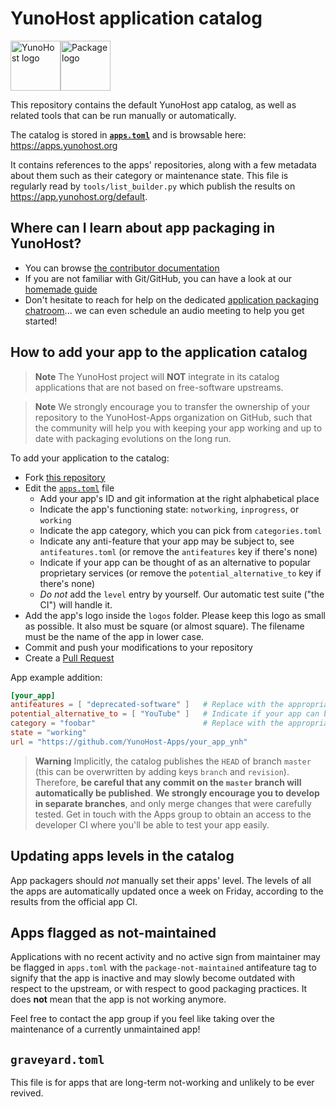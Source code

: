 # YunoHost application catalog

<img alt="YunoHost logo" src="https://avatars.githubusercontent.com/u/1519495?s=200&v=4" width=80><img alt="Package logo" src="https://yunohost.org/user/images/yunohost_package.png" width=80>

This repository contains the default YunoHost app catalog, as well as related
tools that can be run manually or automatically.

The catalog is stored in [**`apps.toml`**](./apps.toml) and is browsable here:
<https://apps.yunohost.org>

It contains references to the apps' repositories, along with a few metadata about
them such as their category or maintenance state. This file is regularly read by
`tools/list_builder.py` which publish the results on <https://app.yunohost.org/default>.

## Where can I learn about app packaging in YunoHost?

- You can browse [the contributor documentation](https://yunohost.org/contributordoc)
- If you are not familiar with Git/GitHub, you can have a look at our [homemade guide](https://yunohost.org/packaging_apps_git)
- Don't hesitate to reach for help on the dedicated [application packaging chatroom](https://yunohost.org/chat_rooms)... we can even schedule an audio meeting to help you get started!

## How to add your app to the application catalog

> **Note**
> The YunoHost project will **NOT** integrate in its catalog applications that are not
> based on free-software upstreams.

> **Note**
> We strongly encourage you to transfer the ownership of your repository to
> the YunoHost-Apps organization on GitHub, such that the community will help you
> with keeping your app working and up to date with packaging evolutions on the long run.

To add your application to the catalog:

- Fork [this repository](https://github.com/YunoHost/apps)
- Edit the [`apps.toml`](/apps.toml) file
  - Add your app's ID and git information at the right alphabetical place
  - Indicate the app's functioning state: `notworking`, `inprogress`, or `working`
  - Indicate the app category, which you can pick from `categories.toml`
  - Indicate any anti-feature that your app may be subject to, see `antifeatures.toml` (or remove the `antifeatures` key if there's none)
  - Indicate if your app can be thought of as an alternative to popular proprietary services (or remove the `potential_alternative_to` key if there's none)
  - *Do not* add the `level` entry by yourself. Our automatic test suite ("the CI") will handle it.
- Add the app's logo inside the `logos` folder. Please keep this logo as small as possible. It also must be square (or almost square). The filename must be the name of the app in lower case.
- Commit and push your modifications to your repository
- Create a [Pull Request](https://github.com/YunoHost/apps/pulls/)

App example addition:

```toml
[your_app]
antifeatures = [ "deprecated-software" ]   # Replace with the appropriate category id found in antifeatures.toml, remove if no relevant antifeature applies
potential_alternative_to = [ "YouTube" ]   # Indicate if your app can be thought of as an alternative to popular proprietary services (or remove if none applies)
category = "foobar"                        # Replace with the appropriate category id found in categories.toml, don't invent a category
state = "working"
url = "https://github.com/YunoHost-Apps/your_app_ynh"
```

> **Warning**
> Implicitly, the catalog publishes the `HEAD` of branch `master`
> (this can be overwritten by adding keys `branch` and `revision`).
> Therefore, **be careful that any commit on the `master` branch will automatically be published**.
> **We strongly encourage you to develop in separate branches**, and only
> merge changes that were carefully tested. Get in touch with the Apps group to
> obtain an access to the developer CI where you'll be able to test your app
> easily.

## Updating apps levels in the catalog

App packagers should *not* manually set their apps' level. The levels of all
the apps are automatically updated once a week on Friday, according to the
results from the official app CI.

## Apps flagged as not-maintained

Applications with no recent activity and no active sign from maintainer may be
flagged in `apps.toml` with the `package-not-maintained` antifeature tag to
signify that the app is inactive and may slowly become outdated with respect to
the upstream, or with respect to good packaging practices. It does **not** mean
that the app is not working anymore.

Feel free to contact the app group if you feel like taking over the maintenance
of a currently unmaintained app!

## `graveyard.toml`

This file is for apps that are long-term not-working and unlikely to be ever revived.
